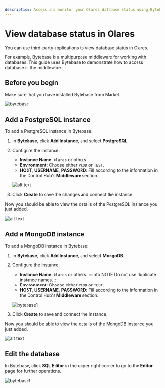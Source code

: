 ```yaml
---
description: Access and monitor your Olares database status using Bytebase to manage PostgreSQL and MongoDB instances with detailed configuration guidance.
---
```

# View database status in Olares
You can use third-party applications to view database status in Olares.

For example, Bytebase is a multipurpose middleware for working with databases. This guide uses Bytebase to demonstrate how to access database in the middleware.

## Before you begin
Make sure that you have installed Bytebase from Market.

![bytebase](/images/how-to/olares/controlhub/middleware/07.jpg#bordered)

## Add a PostgreSQL instance

To add a PostgreSQL instance in Bytebase:

1. In **Bytebase**, click **Add Instance**, and select **PostgreSQL**.
2. Configure the instance:
    - **Instance Name**: `Olares` or others.
    - **Environment**: Choose either `PROD` or `TEST`.
    - **HOST**, **USERNAME**, **PASSWORD**: Fill according to the information in the Control Hub's **Middleware** section.

   ![alt text](/images/how-to/olares/controlhub/middleware/09.jpg#bordered)

3. Click **Create** to save the changes and connect the instance.

Now you should be able to view the details of the PostgreSQL instance you just added.

![alt text](/images/how-to/olares/controlhub/middleware/10.jpg#bordered)

## Add a MongoDB instance
To add a MongoDB instance in Bytebase:

1. In **Bytebase**, click **Add Instance**, and select **MongoDB**.
2. Configure the instance.
   - **Instance Name**: `Olares` or others.
   :::info NOTE
   Do not use duplicate instance names.
   :::
   - **Environment**: Choose either `PROD` or `TEST`.
   - **HOST**, **USERNAME**, **PASSWORD**: Fill according to the information in the Control Hub's **Middleware** section.

   ![bytebase1](/images/how-to/olares/controlhub/middleware/11.jpg#bordered)

3. Click **Create** to save and connect the instance.

Now you should be able to view the details of the MongoDB instance you just added.

![alt text](/images/how-to/olares/controlhub/middleware/12.jpg#bordered)

## Edit the database

In Bytebase, click **SQL Editor** in the upper right corner to go to the **Editor** page for further operations.

![bytebase1](/images/how-to/olares/controlhub/middleware/13.jpg#bordered)

